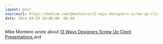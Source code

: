 ```yaml
---
layout: post
sourceurl: https://medium.com/@monteiro/13-ways-designers-screw-up-client-presentations-51aaee11e28c
date: 2014-09-29 10:00:00 -06:00
---
```


Mike Monteiro wrote about
<a href="https://medium.com/@monteiro/13-ways-designers-screw-up-client-presentations-51aaee11e28c" target="_blank">
  13 Ways Designers Screw Up Client Presentations
</a>
and
